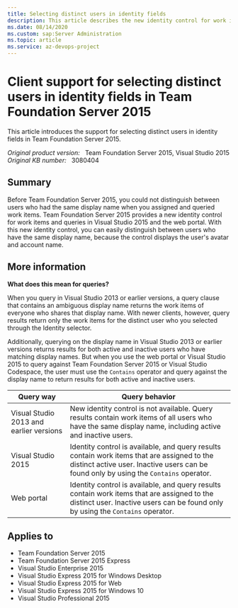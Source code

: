 ```yaml
---
title: Selecting distinct users in identity fields
description: This article describes the new identity control for work items and queries in Visual Studio 2015 and the web portal. This feature is available through Team Foundation Server 2015.
ms.date: 08/14/2020
ms.custom: sap:Server Administration
ms.topic: article
ms.service: az-devops-project
---
```

# Client support for selecting distinct users in identity fields in Team Foundation Server 2015

This article introduces the support for selecting distinct users in identity fields in Team Foundation Server 2015.

_Original product version:_ &nbsp; Team Foundation Server 2015, Visual Studio 2015  
_Original KB number:_ &nbsp; 3080404

## Summary

Before Team Foundation Server 2015, you could not distinguish between users who had the same display name when you assigned and queried work items. Team Foundation Server 2015 provides a new identity control for work items and queries in Visual Studio 2015 and the web portal. With this new identity control, you can easily distinguish between users who have the same display name, because the control displays the user's avatar and account name.

## More information

**What does this mean for queries?**

When you query in Visual Studio 2013 or earlier versions, a query clause that contains an ambiguous display name returns the work items of everyone who shares that display name. With newer clients, however, query results return only the work items for the distinct user who you selected through the Identity selector.

Additionally, querying on the display name in Visual Studio 2013 or earlier versions returns results for both active and inactive users who have matching display names. But when you use the web portal or Visual Studio 2015 to query against Team Foundation Server 2015 or Visual Studio Codespace, the user must use the `Contains` operator and query against the display name to return results for both active and inactive users.

|Query way| Query behavior |
|---|---|
| Visual Studio 2013 and earlier versions|New identity control is not available. Query results contain work items of all users who have the same display name, including active and inactive users.|
| Visual Studio 2015|Identity control is available, and query results contain work items that are assigned to the distinct active user. Inactive users can be found only by using the `Contains` operator.|
| Web portal|Identity control is available, and query results contain work items that are assigned to the distinct user. Inactive users can be found only by using the `Contains` operator.|
  
## Applies to

- Team Foundation Server 2015
- Team Foundation Server 2015 Express
- Visual Studio Enterprise 2015
- Visual Studio Express 2015 for Windows Desktop
- Visual Studio Express 2015 for Web
- Visual Studio Express 2015 for Windows 10
- Visual Studio Professional 2015
